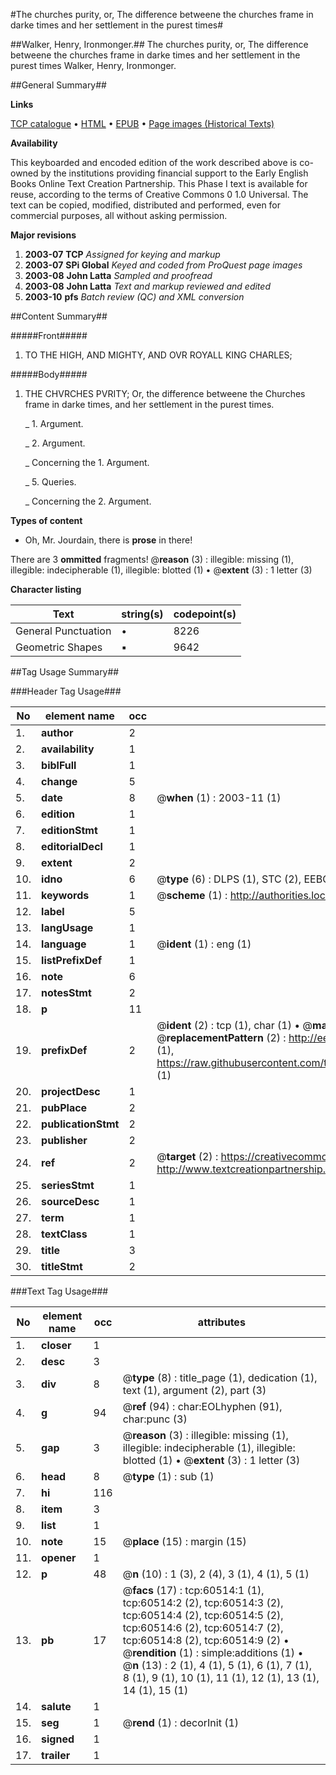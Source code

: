 #The churches purity, or, The difference betweene the churches frame in darke times and her settlement in the purest times#

##Walker, Henry, Ironmonger.##
The churches purity, or, The difference betweene the churches frame in darke times and her settlement in the purest times
Walker, Henry, Ironmonger.

##General Summary##

**Links**

[TCP catalogue](http://www.ota.ox.ac.uk/tcp/)  • 
[HTML](http://tei.it.ox.ac.uk/tcp/Texts-HTML/free/A67/A67155.html)  • 
[EPUB](http://tei.it.ox.ac.uk/tcp/Texts-EPUB/free/A67/A67155.epub) • 
[Page images (Historical Texts)](https://data.historicaltexts.jisc.ac.uk/view?pubId=eebo-12369250e&pageId=eebo-12369250e-60514-1)

**Availability**

This keyboarded and encoded edition of the
	       work described above is co-owned by the institutions
	       providing financial support to the Early English Books
	       Online Text Creation Partnership. This Phase I text is
	       available for reuse, according to the terms of Creative
	       Commons 0 1.0 Universal. The text can be copied,
	       modified, distributed and performed, even for
	       commercial purposes, all without asking permission.

**Major revisions**

1. __2003-07__ __TCP__ *Assigned for keying and markup*
1. __2003-07__ __SPi Global__ *Keyed and coded from ProQuest page images*
1. __2003-08__ __John Latta__ *Sampled and proofread*
1. __2003-08__ __John Latta__ *Text and markup reviewed and edited*
1. __2003-10__ __pfs__ *Batch review (QC) and XML conversion*

##Content Summary##

#####Front#####

1. TO THE HIGH, AND MIGHTY, AND OVR ROYALL KING CHARLES;

#####Body#####

1. THE CHVRCHES PVRITY; Or, the difference betweene the Churches frame in darke times, and her settlement in the purest times.

    _ 1. Argument.

    _ 2. Argument.

    _ Concerning the 1. Argument.

    _ 5. Queries.

    _ Concerning the 2. Argument.

**Types of content**

  * Oh, Mr. Jourdain, there is **prose** in there!

There are 3 **ommitted** fragments! 
 @__reason__ (3) : illegible: missing (1), illegible: indecipherable (1), illegible: blotted (1)  •  @__extent__ (3) : 1 letter (3)

**Character listing**


|Text|string(s)|codepoint(s)|
|---|---|---|
|General Punctuation|•|8226|
|Geometric Shapes|▪|9642|

##Tag Usage Summary##

###Header Tag Usage###

|No|element name|occ|attributes|
|---|---|---|---|
|1.|__author__|2||
|2.|__availability__|1||
|3.|__biblFull__|1||
|4.|__change__|5||
|5.|__date__|8| @__when__ (1) : 2003-11 (1)|
|6.|__edition__|1||
|7.|__editionStmt__|1||
|8.|__editorialDecl__|1||
|9.|__extent__|2||
|10.|__idno__|6| @__type__ (6) : DLPS (1), STC (2), EEBO-CITATION (1), OCLC (1), VID (1)|
|11.|__keywords__|1| @__scheme__ (1) : http://authorities.loc.gov/ (1)|
|12.|__label__|5||
|13.|__langUsage__|1||
|14.|__language__|1| @__ident__ (1) : eng (1)|
|15.|__listPrefixDef__|1||
|16.|__note__|6||
|17.|__notesStmt__|2||
|18.|__p__|11||
|19.|__prefixDef__|2| @__ident__ (2) : tcp (1), char (1)  •  @__matchPattern__ (2) : ([0-9\-]+):([0-9IVX]+) (1), (.+) (1)  •  @__replacementPattern__ (2) : http://eebo.chadwyck.com/downloadtiff?vid=$1&page=$2 (1), https://raw.githubusercontent.com/textcreationpartnership/Texts/master/tcpchars.xml#$1 (1)|
|20.|__projectDesc__|1||
|21.|__pubPlace__|2||
|22.|__publicationStmt__|2||
|23.|__publisher__|2||
|24.|__ref__|2| @__target__ (2) : https://creativecommons.org/publicdomain/zero/1.0/ (1), http://www.textcreationpartnership.org/docs/. (1)|
|25.|__seriesStmt__|1||
|26.|__sourceDesc__|1||
|27.|__term__|1||
|28.|__textClass__|1||
|29.|__title__|3||
|30.|__titleStmt__|2||


###Text Tag Usage###

|No|element name|occ|attributes|
|---|---|---|---|
|1.|__closer__|1||
|2.|__desc__|3||
|3.|__div__|8| @__type__ (8) : title_page (1), dedication (1), text (1), argument (2), part (3)|
|4.|__g__|94| @__ref__ (94) : char:EOLhyphen (91), char:punc (3)|
|5.|__gap__|3| @__reason__ (3) : illegible: missing (1), illegible: indecipherable (1), illegible: blotted (1)  •  @__extent__ (3) : 1 letter (3)|
|6.|__head__|8| @__type__ (1) : sub (1)|
|7.|__hi__|116||
|8.|__item__|3||
|9.|__list__|1||
|10.|__note__|15| @__place__ (15) : margin (15)|
|11.|__opener__|1||
|12.|__p__|48| @__n__ (10) : 1 (3), 2 (4), 3 (1), 4 (1), 5 (1)|
|13.|__pb__|17| @__facs__ (17) : tcp:60514:1 (1), tcp:60514:2 (2), tcp:60514:3 (2), tcp:60514:4 (2), tcp:60514:5 (2), tcp:60514:6 (2), tcp:60514:7 (2), tcp:60514:8 (2), tcp:60514:9 (2)  •  @__rendition__ (1) : simple:additions (1)  •  @__n__ (13) : 2 (1), 4 (1), 5 (1), 6 (1), 7 (1), 8 (1), 9 (1), 10 (1), 11 (1), 12 (1), 13 (1), 14 (1), 15 (1)|
|14.|__salute__|1||
|15.|__seg__|1| @__rend__ (1) : decorInit (1)|
|16.|__signed__|1||
|17.|__trailer__|1||
